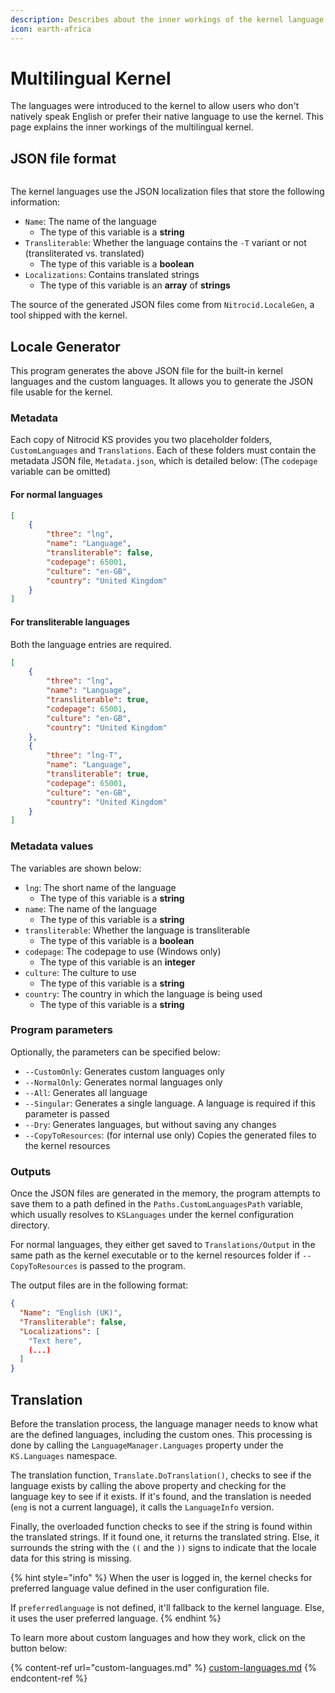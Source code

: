```yaml
---
description: Describes about the inner workings of the kernel language feature
icon: earth-africa
---
```


# Multilingual Kernel

The languages were introduced to the kernel to allow users who don't natively speak English or prefer their native language to use the kernel. This page explains the inner workings of the multilingual kernel.

## JSON file format

<figure><img src="https://github.com/Aptivi-Stable-Docs/nks-manual-0.1.0/blob/main/.gitbook/assets/114-lang.png" alt=""><figcaption></figcaption></figure>

The kernel languages use the JSON localization files that store the following information:

* `Name`: The name of the language
  * The type of this variable is a **string**
* `Transliterable`: Whether the language contains the `-T` variant or not (transliterated vs. translated)
  * The type of this variable is a **boolean**
* `Localizations`: Contains translated strings
  * The type of this variable is an **array** of **strings**

The source of the generated JSON files come from `Nitrocid.LocaleGen`, a tool shipped with the kernel.

## Locale Generator

This program generates the above JSON file for the built-in kernel languages and the custom languages. It allows you to generate the JSON file usable for the kernel.

### Metadata

Each copy of Nitrocid KS provides you two placeholder folders, `CustomLanguages` and `Translations`. Each of these folders must contain the metadata JSON file, `Metadata.json`, which is detailed below: (The `codepage` variable can be omitted)

#### For normal languages

```json
[
    {
        "three": "lng",
        "name": "Language",
        "transliterable": false,
        "codepage": 65001,
        "culture": "en-GB",
        "country": "United Kingdom"
    }
]
```

#### For transliterable languages

Both the language entries are required.

```json
[
    {
        "three": "lng",
        "name": "Language",
        "transliterable": true,
        "codepage": 65001,
        "culture": "en-GB",
        "country": "United Kingdom"
    },
    {
        "three": "lng-T",
        "name": "Language",
        "transliterable": true,
        "codepage": 65001,
        "culture": "en-GB",
        "country": "United Kingdom"
    }
]
```

### Metadata values

The variables are shown below:

* `lng`: The short name of the language
  * The type of this variable is a **string**
* `name`: The name of the language
  * The type of this variable is a **string**
* `transliterable`: Whether the language is transliterable
  * The type of this variable is a **boolean**
* `codepage`: The codepage to use (Windows only)
  * The type of this variable is an **integer**
* `culture`: The culture to use
  * The type of this variable is a **string**
* `country`: The country in which the language is being used
  * The type of this variable is a **string**

### Program parameters

Optionally, the parameters can be specified below:

* `--CustomOnly`: Generates custom languages only
* `--NormalOnly`: Generates normal languages only
* `--All`: Generates all language
* `--Singular`: Generates a single language. A language is required if this parameter is passed
* `--Dry`: Generates languages, but without saving any changes
* `--CopyToResources`: (for internal use only) Copies the generated files to the kernel resources

### Outputs

Once the JSON files are generated in the memory, the program attempts to save them to a path defined in the `Paths.CustomLanguagesPath` variable, which usually resolves to `KSLanguages` under the kernel configuration directory.

For normal languages, they either get saved to `Translations/Output` in the same path as the kernel executable or to the kernel resources folder if `--CopyToResources` is passed to the program.

The output files are in the following format:

```json
{
  "Name": "English (UK)",
  "Transliterable": false,
  "Localizations": [
    "Text here",
    (...)
  ]
}
```

## Translation

Before the translation process, the language manager needs to know what are the defined languages, including the custom ones. This processing is done by calling the `LanguageManager.Languages` property under the `KS.Languages` namespace.

The translation function, `Translate.DoTranslation()`, checks to see if the language exists by calling the above property and checking for the language key to see if it exists. If it's found, and the translation is needed (`eng` is not a current language), it calls the `LanguageInfo` version.

Finally, the overloaded function checks to see if the string is found within the translated strings. If it found one, it returns the translated string. Else, it surrounds the string with the `((` and the `))` signs to indicate that the locale data for this string is missing.

{% hint style="info" %}
When the user is logged in, the kernel checks for preferred language value defined in the user configuration file.

If `preferredlanguage` is not defined, it'll fallback to the kernel language. Else, it uses the user preferred language.
{% endhint %}

To learn more about custom languages and how they work, click on the button below:

{% content-ref url="custom-languages.md" %}
[custom-languages.md](custom-languages.md)
{% endcontent-ref %}
